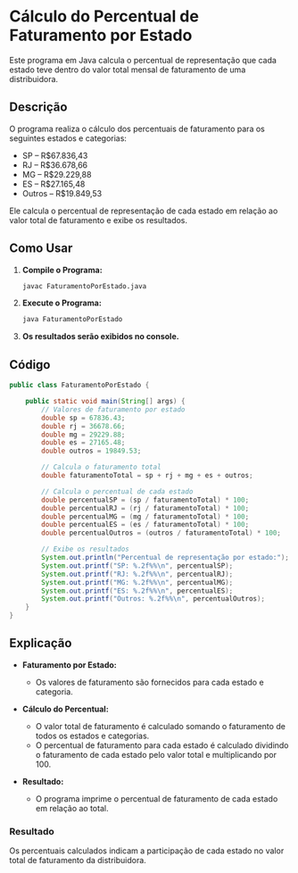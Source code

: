 # Cálculo do Percentual de Faturamento por Estado

Este programa em Java calcula o percentual de representação que cada estado teve dentro do valor total mensal de faturamento de uma distribuidora.

## Descrição

O programa realiza o cálculo dos percentuais de faturamento para os seguintes estados e categorias:
- SP – R$67.836,43
- RJ – R$36.678,66
- MG – R$29.229,88
- ES – R$27.165,48
- Outros – R$19.849,53

Ele calcula o percentual de representação de cada estado em relação ao valor total de faturamento e exibe os resultados.

## Como Usar

1. **Compile o Programa:**
   ```sh
   javac FaturamentoPorEstado.java
   ```

2. **Execute o Programa:**
   ```sh
   java FaturamentoPorEstado
   ```

3. **Os resultados serão exibidos no console.**

## Código

```java
public class FaturamentoPorEstado {

    public static void main(String[] args) {
        // Valores de faturamento por estado
        double sp = 67836.43;
        double rj = 36678.66;
        double mg = 29229.88;
        double es = 27165.48;
        double outros = 19849.53;

        // Calcula o faturamento total
        double faturamentoTotal = sp + rj + mg + es + outros;

        // Calcula o percentual de cada estado
        double percentualSP = (sp / faturamentoTotal) * 100;
        double percentualRJ = (rj / faturamentoTotal) * 100;
        double percentualMG = (mg / faturamentoTotal) * 100;
        double percentualES = (es / faturamentoTotal) * 100;
        double percentualOutros = (outros / faturamentoTotal) * 100;

        // Exibe os resultados
        System.out.println("Percentual de representação por estado:");
        System.out.printf("SP: %.2f%%\n", percentualSP);
        System.out.printf("RJ: %.2f%%\n", percentualRJ);
        System.out.printf("MG: %.2f%%\n", percentualMG);
        System.out.printf("ES: %.2f%%\n", percentualES);
        System.out.printf("Outros: %.2f%%\n", percentualOutros);
    }
}
```

## Explicação

- **Faturamento por Estado:**
    - Os valores de faturamento são fornecidos para cada estado e categoria.

- **Cálculo do Percentual:**
    - O valor total de faturamento é calculado somando o faturamento de todos os estados e categorias.
    - O percentual de faturamento para cada estado é calculado dividindo o faturamento de cada estado pelo valor total e multiplicando por 100.

- **Resultado:**
    - O programa imprime o percentual de faturamento de cada estado em relação ao total.

### Resultado

Os percentuais calculados indicam a participação de cada estado no valor total de faturamento da distribuidora.
